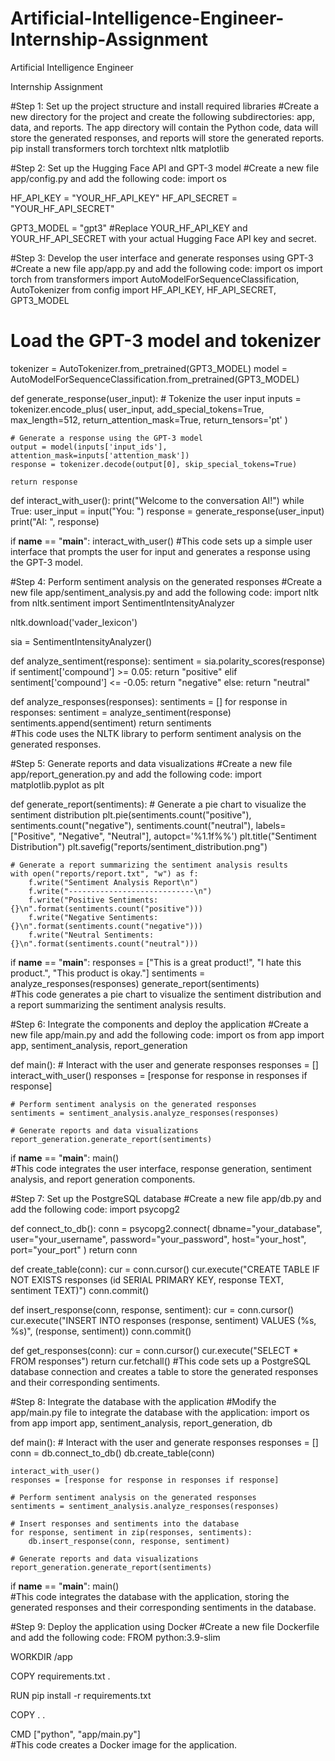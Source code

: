 # Artificial-Intelligence-Engineer-Internship-Assignment

Artificial Intelligence Engineer 

Internship Assignment

#Step 1: Set up the project structure and install required libraries
#Create a new directory for the project and create the following subdirectories: app, data, and reports. The app directory will contain the Python code, data will store the generated responses, and reports will store the generated reports.
pip install transformers torch torchtext nltk matplotlib

#Step 2: Set up the Hugging Face API and GPT-3 model
#Create a new file app/config.py and add the following code:
import os

HF_API_KEY = "YOUR_HF_API_KEY"
HF_API_SECRET = "YOUR_HF_API_SECRET"

GPT3_MODEL = "gpt3"
#Replace YOUR_HF_API_KEY and YOUR_HF_API_SECRET with your actual Hugging Face API key and secret. 

#Step 3: Develop the user interface and generate responses using GPT-3
#Create a new file app/app.py and add the following code:
import os
import torch
from transformers import AutoModelForSequenceClassification, AutoTokenizer
from config import HF_API_KEY, HF_API_SECRET, GPT3_MODEL

# Load the GPT-3 model and tokenizer
tokenizer = AutoTokenizer.from_pretrained(GPT3_MODEL)
model = AutoModelForSequenceClassification.from_pretrained(GPT3_MODEL)

def generate_response(user_input):
    # Tokenize the user input
    inputs = tokenizer.encode_plus(
        user_input,
        add_special_tokens=True,
        max_length=512,
        return_attention_mask=True,
        return_tensors='pt'
    )

    # Generate a response using the GPT-3 model
    output = model(inputs['input_ids'], attention_mask=inputs['attention_mask'])
    response = tokenizer.decode(output[0], skip_special_tokens=True)

    return response

def interact_with_user():
    print("Welcome to the conversation AI!")
    while True:
        user_input = input("You: ")
        response = generate_response(user_input)
        print("AI: ", response)

if __name__ == "__main__":
    interact_with_user()
#This code sets up a simple user interface that prompts the user for input and generates a response using the GPT-3 model.  

#Step 4: Perform sentiment analysis on the generated responses
#Create a new file app/sentiment_analysis.py and add the following code:
import nltk
from nltk.sentiment import SentimentIntensityAnalyzer

nltk.download('vader_lexicon')

sia = SentimentIntensityAnalyzer()

def analyze_sentiment(response):
    sentiment = sia.polarity_scores(response)
    if sentiment['compound'] >= 0.05:
        return "positive"
    elif sentiment['compound'] <= -0.05:
        return "negative"
    else:
        return "neutral"

def analyze_responses(responses):
    sentiments = []
    for response in responses:
        sentiment = analyze_sentiment(response)
        sentiments.append(sentiment)
    return sentiments   
#This code uses the NLTK library to perform sentiment analysis on the generated responses.

#Step 5: Generate reports and data visualizations
#Create a new file app/report_generation.py and add the following code:
import matplotlib.pyplot as plt

def generate_report(sentiments):
    # Generate a pie chart to visualize the sentiment distribution
    plt.pie(sentiments.count("positive"), sentiments.count("negative"), sentiments.count("neutral"), labels=["Positive", "Negative", "Neutral"], autopct='%1.1f%%')
    plt.title("Sentiment Distribution")
    plt.savefig("reports/sentiment_distribution.png")

    # Generate a report summarizing the sentiment analysis results
    with open("reports/report.txt", "w") as f:
        f.write("Sentiment Analysis Report\n")
        f.write("----------------------------\n")
        f.write("Positive Sentiments: {}\n".format(sentiments.count("positive")))
        f.write("Negative Sentiments: {}\n".format(sentiments.count("negative")))
        f.write("Neutral Sentiments: {}\n".format(sentiments.count("neutral")))

if __name__ == "__main__":
    responses = ["This is a great product!", "I hate this product.", "This product is okay."]
    sentiments = analyze_responses(responses)
    generate_report(sentiments)  
#This code generates a pie chart to visualize the sentiment distribution and a report summarizing the sentiment analysis results.

#Step 6: Integrate the components and deploy the application
#Create a new file app/main.py and add the following code:
import os
from app import app, sentiment_analysis, report_generation

def main():
    # Interact with the user and generate responses
    responses = []
    interact_with_user()
    responses = [response for response in responses if response]

    # Perform sentiment analysis on the generated responses
    sentiments = sentiment_analysis.analyze_responses(responses)

    # Generate reports and data visualizations
    report_generation.generate_report(sentiments)

if __name__ == "__main__":
    main()    
#This code integrates the user interface, response generation, sentiment analysis, and report generation components.

#Step 7: Set up the PostgreSQL database
#Create a new file app/db.py and add the following code:
import psycopg2

def connect_to_db():
    conn = psycopg2.connect(
        dbname="your_database",
        user="your_username",
        password="your_password",
        host="your_host",
        port="your_port"
    )
    return conn

def create_table(conn):
    cur = conn.cursor()
    cur.execute("CREATE TABLE IF NOT EXISTS responses (id SERIAL PRIMARY KEY, response TEXT, sentiment TEXT)")
    conn.commit()

def insert_response(conn, response, sentiment):
    cur = conn.cursor()
    cur.execute("INSERT INTO responses (response, sentiment) VALUES (%s, %s)", (response, sentiment))
    conn.commit()

def get_responses(conn):
    cur = conn.cursor()
    cur.execute("SELECT * FROM responses")
    return cur.fetchall()
#This code sets up a PostgreSQL database connection and creates a table to store the generated responses and their corresponding sentiments.

#Step 8: Integrate the database with the application
#Modify the app/main.py file to integrate the database with the application:
import os
from app import app, sentiment_analysis, report_generation, db

def main():
    # Interact with the user and generate responses
    responses = []
    conn = db.connect_to_db()
    db.create_table(conn)

    interact_with_user()
    responses = [response for response in responses if response]

    # Perform sentiment analysis on the generated responses
    sentiments = sentiment_analysis.analyze_responses(responses)

    # Insert responses and sentiments into the database
    for response, sentiment in zip(responses, sentiments):
        db.insert_response(conn, response, sentiment)

    # Generate reports and data visualizations
    report_generation.generate_report(sentiments)

if __name__ == "__main__":
    main()  
#This code integrates the database with the application, storing the generated responses and their corresponding sentiments in the database.

#Step 9: Deploy the application using Docker
#Create a new file Dockerfile and add the following code:
FROM python:3.9-slim

WORKDIR /app

COPY requirements.txt .

RUN pip install -r requirements.txt

COPY . .

CMD ["python", "app/main.py"]   
#This code creates a Docker image for the application. 
